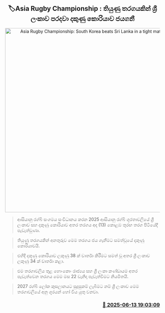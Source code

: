 <p align='center'><b><h2 align='center' title='Asia Rugby Championship: South Korea beats Sri Lanka in a tight match to win'>🏷Asia Rugby Championship : තියුණු තරගයකින් ශ්‍රී ලංකාව පරදවා දකුණු කොරියාව ජයගනී</h2></b></p>
<p align='center'><img src='https://helakuru.sgp1.cdn.digitaloceanspaces.com/esana/images/lib/rugby-0.jpg' width='600' alt='Asia Rugby Championship: South Korea beats Sri Lanka in a tight match to win'></p>

> ආසියානු රග්බි සංගමය සංවිධානය කරන 2025 ආසියානු රග්බි ශූරතාවලියේ ශ්‍රී ලංකාව සහ දකුණු කොරියාව අතර තරගය අද (13) කොළඹ තුරඟ තරග පිටියේදී පැවැත්වුණා.

> තියුණු තරගයකින් අනතුරුව මෙම තරගය ජය ගැනීමට සමත්වූයේ දකුණු කොරියාවයි.

> එහිදී දකුණු කොරියාව ලකුණු 38 ක් වාර්තා කිරීමට සමත් වූ අතර ශ්‍රී ලංකාව ලකුණු 34 ක් වාර්තා කළා.

> එම තරගාවලිය තුළ හොංකොං රාජ්‍යය සහ ශ්‍රී ලංකා කණ්ඩායම අතර පැවැත්වෙන තරගය මෙම මස 22 වැනිදා පැවැත්වීමට නියමිතයි.

> 2027 රග්බි ලෝක කුසලානයට සුදුසුකම් ලැබීමට නම් ශ්‍රී ලංකාව මෙම තරගාවලියේ අනු ශූරයන් හෝ විය යුතු වනවා. 



<h3 align='right'><a href='https://www.helakuru.lk/esana/p/110995/'>📅 2025-06-13 19:03:09</a></h3>
